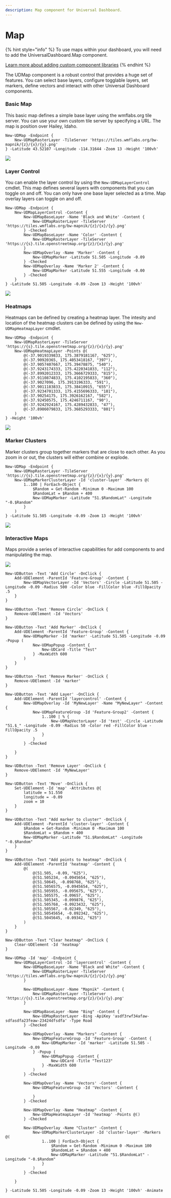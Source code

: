 ```yaml
---
description: Map component for Universal Dashboard.
---
```


# Map

{% hint style="info" %}
To use maps within your dashboard, you will need to add the UniversalDashboard.Map component. 

[Learn more about adding custom component libraries](../../dashboards/#adding-custom-component-libraries)
{% endhint %}

The UDMap component is a robust control that provides a huge set of features. You can select base layers, configure togglable layers, set markers, define vectors and interact with other Universal Dashboard components. 

### Basic Map

This basic map defines a simple base layer using the wmflabs.org tile server. You can use your own custom tile server by specifying a URL. The map is position over Hailey, Idaho. 

```text
New-UDMap -Endpoint {
    New-UDMapRasterLayer -TileServer 'https://tiles.wmflabs.org/bw-mapnik/{z}/{x}/{y}.png' 
} -Latitude 43.52107 -Longitude -114.31644 -Zoom 13 -Height '100vh'
```

![](../../../.gitbook/assets/image%20%2890%29.png)

### Layer Control

You can enable the layer control by using the `New-UDMapLayerControl` cmdlet. This map defines several layers with components that you can toggle on and off. You can only have one base layer selected as a time. Map overlay layers can toggle on and off. 

```text
New-UDMap -Endpoint {
    New-UDMapLayerControl -Content {
        New-UDMapBaseLayer -Name 'Black and White' -Content {
            New-UDMapRasterLayer -TileServer 'https://tiles.wmflabs.org/bw-mapnik/{z}/{x}/{y}.png' 
        } -Checked
        New-UDMapBaseLayer -Name 'Color' -Content {
            New-UDMapRasterLayer -TileServer 'https://{s}.tile.openstreetmap.org/{z}/{x}/{y}.png' 
        }
        New-UDMapOverlay -Name 'Marker' -Content {
            New-UDMapMarker -Latitude 51.505 -Longitude -0.09 
        } -Checked
        New-UDMapOverlay -Name 'Marker 2' -Content {
            New-UDMapMarker -Latitude 51.555 -Longitude -0.00 
        } -Checked
    }
} -Latitude 51.505 -Longitude -0.09 -Zoom 13 -Height '100vh'
```

![](../../../.gitbook/assets/image%20%2896%29.png)

### Heatmaps

Heatmaps can be defined by creating a heatmap layer. The intesity and location of the heatmap clusters can be defined by using the `New-UDMapHeatmapLayer` cmdlet. 

```text
New-UDMap -Endpoint {
    New-UDMapRasterLayer -TileServer 'https://{s}.tile.openstreetmap.org/{z}/{x}/{y}.png' 
    New-UDMapHeatmapLayer -Points @(
        @(-37.9019339833, 175.3879181167, "625"),
        @(-37.90920365, 175.4053418167, "397"),
        @(-37.9057407667, 175.39478875, "540"),
        @(-37.9243174333, 175.4220341833, "112"),
        @(-37.8992012333, 175.3666729333, "815"),
        @(-37.9110874833, 175.4102195833, "360"),
        @(-37.9027096, 175.3913196333, "591"),
        @(-37.9011183833, 175.38410915, "655"),
        @(-37.9234701333, 175.4155696333, "181"),
        @(-37.90254175, 175.3926162167, "582"),
        @(-37.92450575, 175.4246711167, "90"),
        @(-37.9242924167, 175.4289432833, "47"),
        @(-37.8986079833, 175.3685293333, "801")
    )
} -Height '100vh'
```

![](../../../.gitbook/assets/image%20%2889%29.png)

### Marker Clusters

Marker clusters group together markers that are close to each other. As you zoom in or out, the clusters will either combine or explode. 

```text
New-UDMap -Endpoint {
    New-UDMapRasterLayer -TileServer 'https://{s}.tile.openstreetmap.org/{z}/{x}/{y}.png' 
    New-UDMapMarkerClusterLayer -Id 'cluster-layer' -Markers @(
        1..100 | ForEach-Object {
            $Random = Get-Random -Minimum 0 -Maximum 100
            $RandomLat = $Random + 400
            New-UDMapMarker -Latitude "51.$RandomLat" -Longitude "-0.$Random"
        }
    )
} -Latitude 51.505 -Longitude -0.09 -Zoom 13 -Height '100vh'
```

![](../../../.gitbook/assets/image%20%2894%29.png)

### Interactive Maps

Maps provide a series of interactive capabilities for add components to and manipulating the map. 

![](../../../.gitbook/assets/interactive.gif)

```text
New-UDButton -Text 'Add Circle' -OnClick {
    Add-UDElement -ParentId 'Feature-Group' -Content {
        New-UDMapVectorLayer -Id 'Vectors' -Circle -Latitude 51.505 -Longitude -0.09 -Radius 500 -Color blue -FillColor blue -FillOpacity .5 
    }
}

New-UDButton -Text 'Remove Circle' -OnClick {
    Remove-UDElement -Id 'Vectors' 
}

New-UDButton -Text 'Add Marker' -OnClick {
    Add-UDElement -ParentId 'Feature-Group' -Content {
        New-UDMapMarker -Id 'marker' -Latitude 51.505 -Longitude -0.09 -Popup (
            New-UDMapPopup -Content {
                New-UDCard -Title "Test"
            } -MaxWidth 600
        ) 
    }
}

New-UDButton -Text 'Remove Marker' -OnClick {
    Remove-UDElement -Id 'marker' 
}

New-UDButton -Text 'Add Layer' -OnClick {
    Add-UDElement -ParentId 'layercontrol' -Content {
        New-UDMapOverlay -Id 'MyNewLayer' -Name "MyNewLayer" -Content {
            New-UDMapFeatureGroup -Id 'Feature-Group2' -Content {
                1..100 | % {
                    New-UDMapVectorLayer -Id 'test' -Circle -Latitude "51.$_" -Longitude -0.09 -Radius 50 -Color red -FillColor blue -FillOpacity .5        
                }
            }
        } -Checked
        
    }
}

New-UDButton -Text 'Remove Layer' -OnClick {
    Remove-UDElement -Id 'MyNewLayer' 
}

New-UDButton -Text 'Move' -OnClick {
    Set-UDElement -Id 'map' -Attributes @{
        latitude = 51.550
        longitude = -0.09
        zoom = 10
    }
}

New-UDButton -Text "Add marker to cluster" -OnClick {
    Add-UDElement -ParentId 'cluster-layer' -Content {
        $Random = Get-Random -Minimum 0 -Maximum 100
        $RandomLat = $Random + 400
        New-UDMapMarker -Latitude "51.$RandomLat" -Longitude "-0.$Random"
    }
}

New-UDButton -Text "Add points to heatmap" -OnClick {
    Add-UDElement -ParentId 'heatmap' -Content {
        @(
            @(51.505, -0.09, "625"),
            @(51.505234, -0.0945654, "625"),
            @(51.50645, -0.098768, "625"),
            @(51.5056575, -0.0945654, "625"),
            @(51.505955, -0.095675, "625"),
            @(51.505575, -0.09657, "625"),
            @(51.505345, -0.099876, "625"),
            @(51.505768, -0.0923432, "625"),
            @(51.505567, -0.02349, "625"),
            @(51.50545654, -0.092342, "625"),
            @(51.5045645, -0.09342, "625")
        )
    }
}

New-UDButton -Text "Clear heatmap" -OnClick {
    Clear-UDElement -Id 'heatmap'
}

New-UDMap -Id 'map' -Endpoint {
    New-UDMapLayerControl -Id 'layercontrol' -Content {
        New-UDMapBaseLayer -Name "Black and White" -Content {
            New-UDMapRasterLayer -TileServer 'https://tiles.wmflabs.org/bw-mapnik/{z}/{x}/{y}.png' 
        } 

        New-UDMapBaseLayer -Name "Mapnik" -Content {
            New-UDMapRasterLayer -TileServer 'https://{s}.tile.openstreetmap.org/{z}/{x}/{y}.png' 
        } 

        New-UDMapBaseLayer -Name "Bing" -Content {
            New-UDMapRasterLayer -Bing -ApiKey 'asdf3rwf34afaw-sdfasdfa23feaw-23424dfsdfa' -Type Road
        } -Checked

        New-UDMapOverlay -Name "Markers" -Content {
            New-UDMapFeatureGroup -Id 'Feature-Group' -Content {
                New-UDMapMarker -Id 'marker' -Latitude 51.505 -Longitude -0.09
            } -Popup (
                New-UDMapPopup -Content {
                    New-UDCard -Title "Test123"
                } -MaxWidth 600
            )
        } -Checked

        New-UDMapOverlay -Name 'Vectors' -Content {
            New-UDMapFeatureGroup -Id 'Vectors' -Content {

            }
        } -Checked

        New-UDMapOverlay -Name "Heatmap" -Content {
            New-UDMapHeatmapLayer -Id 'heatmap' -Points @() 
        } -Checked 

        New-UDMapOverlay -Name "Cluster" -Content {
            New-UDMapMarkerClusterLayer -Id 'cluster-layer' -Markers @(
                1..100 | ForEach-Object {
                    $Random = Get-Random -Minimum 0 -Maximum 100
                    $RandomLat = $Random + 400
                    New-UDMapMarker -Latitude "51.$RandomLat" -Longitude "-0.$Random"
                }
            )
        } -Checked

    }
    
} -Latitude 51.505 -Longitude -0.09 -Zoom 13 -Height '100vh' -Animate
```

